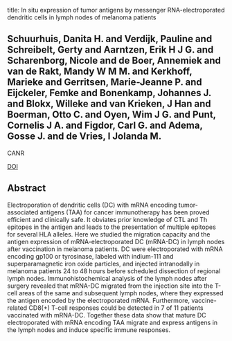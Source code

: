 title: In situ expression of tumor antigens by messenger RNA-electroporated dendritic cells in lymph nodes of melanoma patients

## Schuurhuis, Danita H. and Verdijk, Pauline and Schreibelt, Gerty and Aarntzen, Erik H J G. and Scharenborg, Nicole and de Boer, Annemiek and van de Rakt, Mandy W M M. and Kerkhoff, Marieke and Gerritsen, Marie-Jeanne P. and Eijckeler, Femke and Bonenkamp, Johannes J. and Blokx, Willeke and van Krieken, J Han and Boerman, Otto C. and Oyen, Wim J G. and Punt, Cornelis J A. and Figdor, Carl G. and Adema, Gosse J. and de Vries, I Jolanda M.
CANR

<a href="https://doi.org/10.1158/0008-5472.CAN-08-3920">DOI</a>

## Abstract
Electroporation of dendritic cells (DC) with mRNA encoding tumor-associated antigens (TAA) for cancer immunotherapy has been proved efficient and clinically safe. It obviates prior knowledge of CTL and Th epitopes in the antigen and leads to the presentation of multiple epitopes for several HLA alleles. Here we studied the migration capacity and the antigen expression of mRNA-electroporated DC (mRNA-DC) in lymph nodes after vaccination in melanoma patients. DC were electroporated with mRNA encoding gp100 or tyrosinase, labeled with indium-111 and superparamagnetic iron oxide particles, and injected intranodally in melanoma patients 24 to 48 hours before scheduled dissection of regional lymph nodes. Immunohistochemical analysis of the lymph nodes after surgery revealed that mRNA-DC migrated from the injection site into the T-cell areas of the same and subsequent lymph nodes, where they expressed the antigen encoded by the electroporated mRNA. Furthermore, vaccine-related CD8(+) T-cell responses could be detected in 7 of 11 patients vaccinated with mRNA-DC. Together these data show that mature DC electroporated with mRNA encoding TAA migrate and express antigens in the lymph nodes and induce specific immune responses.

